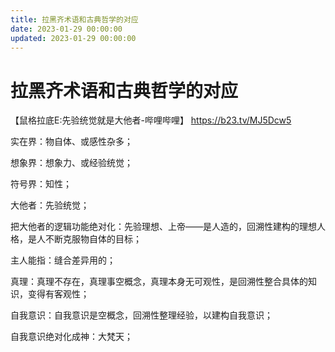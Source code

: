 ```yaml
---
title: 拉黑齐术语和古典哲学的对应
date: 2023-01-29 00:00:00
updated: 2023-01-29 00:00:00
---
```


# 拉黑齐术语和古典哲学的对应

【鼠格拉底E:先验统觉就是大他者-哔哩哔哩】 https://b23.tv/MJ5Dcw5

实在界：物自体、或感性杂多；

想象界：想象力、或经验统觉；

符号界：知性；

大他者：先验统觉；

把大他者的逻辑功能绝对化：先验理想、上帝——是人造的，回溯性建构的理想人格，是人不断克服物自体的目标；

主人能指：缝合差异用的；

真理：真理不存在，真理事空概念，真理本身无可观性，是回溯性整合具体的知识，变得有客观性；

自我意识：自我意识是空概念，回溯性整理经验，以建构自我意识；

自我意识绝对化成神：大梵天；

